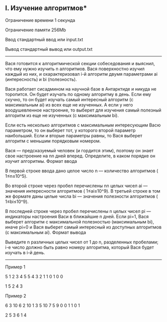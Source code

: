 ## I. Изучение алгоритмов*

Ограничение времени	1 секунда

Ограничение памяти	256Mb

Ввод	стандартный ввод или input.txt

Вывод	стандартный вывод или output.txt

---

Вася готовится к алгоритмической секции собеседования и выяснил, что ему нужно изучить n алгоритмов. Вася поверхностно изучил каждый из них, и охарактеризовал i-й алгоритм двумя параметрами ai​ (интересность) и bi (полезность).

Вася работает сисадмином на научной базе в Антарктиде и никуда не торопится. Он будет изучать по одному алгоритму в день. Если ему скучно, то он будет изучать самый интересный алгоритм (с максимальным ai​) из всех еще не изученных. А если у него воодушевленное настроение, то выберет для изучения самый полезный алгоритм из еще не изученных (с максимальным bi​).

Если есть несколько алгоритмов с максимальным интересующим Васю параметром, то он выберет тот, у которого второй параметр наибольший. Если и вторые параметры равны, то Вася выберет алгоритм с меньшим порядковым номером.

Вася — предсказуемый человек (и гордится этим), поэтому он знает свое настроение на nn дней вперед. Определите, в каком порядке он изучит алгоритмы.
Формат ввода

В первой строке ввода дано целое число n — количество алгоритмов ( 1≤n≤10^5).

Во второй строке через пробел перечислены nn целых чисел ai​ — значения интересности алгоритмов ( 1≤ai≤10^9). В третьей строке в том же формате даны целые числа bi​ — значения полезности алгоритмов ( 1≤bi≤10^9).

В последней строке через пробел перечислены n целых чисел pi​ — индикаторы настроения Васи в ближайшие n дней. Если pi=1, Вася выберет алгоритм с максимальной полезностью (максимальным bi​), иначе pi=0 и Вася выберет самый интересный из доступных алгоритмов (с максимальным ai​).
Формат вывода

Выведите n различных целых чисел от 1 до n, разделенных пробелами; i-е число должно быть равно номеру алгоритма, который Вася будет изучать в i-й день.

---

Пример 1

5
1 2 3 4 5
5 4 3 2 1
1 0 1 0 0
	

1 5 2 4 3 

Пример 2

6
3 10 6 2 10 1
3 5 10 7 5 9
0 0 1 1 0 1


2 5 3 6 1 4 